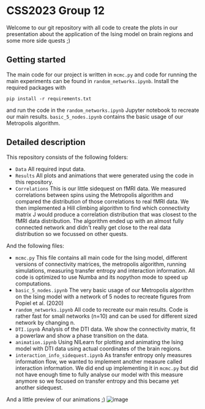 # CSS2023 Group 12

Welcome to our git repository with all code to create the plots in our presentation about the application of the Ising model on brain regions and some more side quests ;)

## Getting started

The main code for our project is written in `mcmc.py` and code for running the main experiments can be found in `random_networks.ipynb`. Install the required packages with
```
pip install -r requirements.txt
```
and run the code in the `random_networks.ipynb` Jupyter notebook to recreate our main results. `basic_5_nodes.ipynb` contains the basic usage of our Metropolis algorithm.

## Detailed description

This repository consists of the following folders:
* `Data`
    All required input data.
* `Results`
    All plots and animations that were generated using the code in this repository.
* `Correlations`
    This is our little sidequest on fMRI data. We measured correlations between spins using the Metropolis algorithm and compared the distribution of those correlations to real fMRI data. We then implemented a Hill climbing algorithm to find which connectivity matrix J would produce a correlation distribution that was closest to the fMRI data distribution. The algorithm ended up with an almost fully connected network and didn't really get close to the real data distribution so we focussed on other quests.

And the following files:
* `mcmc.py`
    This file contains all main code for the Ising model, different versions of connectivity matrices, the metropolis algorithm, running simulations, measuring transfer entropy and interaction information. All code is optimized to use Numba and its nopython mode to speed up computations.
* `basic_5_nodes.ipynb`
    The very basic usage of our Metropolis algorithm on the Ising model with a network of 5 nodes to  recreate figures from Popiel et al. (2020)
* `random_networks.ipynb`
    All code to recreate our main results. Code is rather fast for small networks (n=10) and can be used for different sized network by changing n.
* `DTI.ipynb`
    Analysis of the DTI data. We show the connectivity matrix, fit a powerlaw and show a phase transition on the data.
* `animation.ipynb`
    Using NILearn for plotting and animating the Ising model with DTI data using actual coordinates of the brain regions.
* `interaction_info_sidequest.ipynb`
    As transfer entropy only measures information flow, we wanted to implement another measure called interaction information. We did end up implementing it in `mcmc.py` but did not have enough time to fully analyse our model with this measure anymore so we focused on transfer entropy and this became yet another sidequest.


And a little preview of our animations ;)
![image](Results/animation_T_more_than_tc.gif)